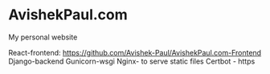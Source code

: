 # AvishekPaul.com
My personal website

React-frontend: https://github.com/Avishek-Paul/AvishekPaul.com-Frontend
Django-backend
Gunicorn-wsgi
Nginx- to serve static files
Certbot - https
